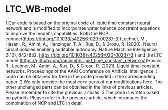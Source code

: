 # LTC_WB-model
1.Our code is based on the original code of liquid time constant neural network and is modified to incorporate water balance constraint equations to improve the model's capabilities. 
Both the NCP connect(https://doi.org/10.1038/s42256-020-00237-3)(Lechner, M., Hasani, R., Amini, A., Henzinger, T. A., Rus, D., & Grosu, R. (2020). Neural circuit policies enabling auditable autonomy. Nature Machine Intelligence, 2(10), 642-652. https://doi.org/10.1038/s42256-020-00237-3 ) and the LTC model (https://github.com/raminmh/liquid_time_constant_networks)(Hasani, R., Lechner, M., Amini, A., Rus, D., & Grosu, R. (2021). Liquid time-constant networks. Proceedings of the AAAI Conference on Artificial Intelligence. ) code can be obtained for free in the code provided in the corresponding paper. 
2.We only provide the most core parts of our modifications here. The other unchanged parts can be obtained in the links of previous articles. Please remember to cite the previous articles.
3.The code is written based on pytorch. Please refer to the previous article, which introduces the combination of NCP and LTC in detail.
